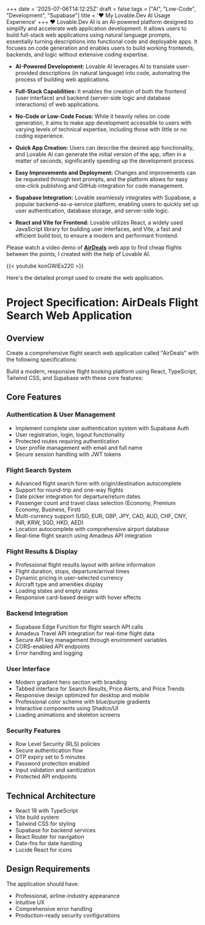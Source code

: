 +++
date = '2025-07-06T14:12:25Z'
draft = false
tags = ["AI", "Low-Code", "Development", "Supabase"]
title = '❤️ My Lovable.Dev AI Usage Experience'
+++
❤️ Lovable.Dev AI is an AI-powered platform designed to simplify and accelerate web application development. It allows users to build full-stack web applications using natural language prompts, essentially turning descriptions into functional code and deployable apps. It focuses on code generation and enables users to build working frontends, backends, and logic without extensive coding expertise. 

*   **AI-Powered Development:** Lovable AI leverages AI to translate user-provided descriptions (in natural language) into code, automating the process of building web applications. 
    
*   **Full-Stack Capabilities:** It enables the creation of both the frontend (user interface) and backend (server-side logic and database interactions) of web applications. 
    
*   **No-Code or Low-Code Focus:** While it heavily relies on code generation, it aims to make app development accessible to users with varying levels of technical expertise, including those with little or no coding experience. 
    
*   **Quick App Creation:** Users can describe the desired app functionality, and Lovable AI can generate the initial version of the app, often in a matter of seconds, significantly speeding up the development process. 
    
*   **Easy Improvements and Deployment:** Changes and improvements can be requested through text prompts, and the platform allows for easy one-click publishing and GitHub integration for code management. 
    
*   **Supabase Integration:** Lovable seamlessly integrates with Supabase, a popular backend-as-a-service platform, enabling users to quickly set up user authentication, database storage, and server-side logic. 
    
*   **React and Vite for Frontend:** Lovable utilizes React, a widely used JavaScript library for building user interfaces, and Vite, a fast and efficient build tool, to ensure a modern and performant frontend.

Please watch a video demo of [**AirDeals**](https://globe-trotter-deals-tracker.lovable.app) web app to find cheap flights between the points, I created with the help of Lovable AI. 

{{< youtube konGWiEs220 >}}

Here's the detailed prompt used to create the web application.

# Project Specification: AirDeals Flight Search Web Application

## Overview
Create a comprehensive flight search web application called "AirDeals" with the following specifications:

Build a modern, responsive flight booking platform using React, TypeScript, Tailwind CSS, and Supabase with these core features:

## Core Features

### Authentication & User Management
- Implement complete user authentication system with Supabase Auth
- User registration, login, logout functionality
- Protected routes requiring authentication
- User profile management with email and full name
- Secure session handling with JWT tokens

### Flight Search System
- Advanced flight search form with origin/destination autocomplete
- Support for round-trip and one-way flights
- Date picker integration for departure/return dates
- Passenger count and travel class selection (Economy, Premium Economy, Business, First)
- Multi-currency support (USD, EUR, GBP, JPY, CAD, AUD, CHF, CNY, INR, KRW, SGD, HKD, AED)
- Location autocomplete with comprehensive airport database
- Real-time flight search using Amadeus API integration

### Flight Results & Display
- Professional flight results layout with airline information
- Flight duration, stops, departure/arrival times
- Dynamic pricing in user-selected currency
- Aircraft type and amenities display
- Loading states and empty states
- Responsive card-based design with hover effects

### Backend Integration
- Supabase Edge Function for flight search API calls
- Amadeus Travel API integration for real-time flight data
- Secure API key management through environment variables
- CORS-enabled API endpoints
- Error handling and logging

### User Interface
- Modern gradient hero section with branding
- Tabbed interface for Search Results, Price Alerts, and Price Trends
- Responsive design optimized for desktop and mobile
- Professional color scheme with blue/purple gradients
- Interactive components using Shadcn/UI
- Loading animations and skeleton screens

### Security Features
- Row Level Security (RLS) policies
- Secure authentication flow
- OTP expiry set to 5 minutes
- Password protection enabled
- Input validation and sanitization
- Protected API endpoints

## Technical Architecture
- React 18 with TypeScript
- Vite build system
- Tailwind CSS for styling
- Supabase for backend services
- React Router for navigation
- Date-fns for date handling
- Lucide React for icons

## Design Requirements
The application should have:
- Professional, airline-industry appearance
- Intuitive UX
- Comprehensive error handling
- Production-ready security configurations